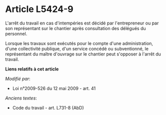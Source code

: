 # Article L5424-9

L'arrêt du travail en cas d'intempéries est décidé par l'entrepreneur ou par son représentant sur le chantier après
consultation des délégués du personnel.

Lorsque les travaux sont exécutés pour le compte d'une administration, d'une collectivité publique, d'un service concédé ou
subventionné, le représentant du maître d'ouvrage sur le chantier peut s'opposer à l'arrêt du travail.

**Liens relatifs à cet article**

_Modifié par_:

  - Loi n°2009-526 du 12 mai 2009 - art. 41

_Anciens textes_:

  - Code du travail - art. L731-8 (AbD)
